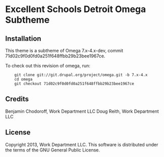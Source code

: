 Excellent Schools Detroit Omega Subtheme
========================================

Installation
------------

This theme is a subtheme of Omega 7.x-4.x-dev, commit 71d02c9f0d0fd0a251f648ffbb29b23bee1967ce.

To check out this revision of omega, run:

        git clone git://git.drupal.org/project/omega.git -b 7.x-4.x
        cd omega
        git checkout 71d02c9f0d0fd0a251f648ffbb29b23bee1967ce

Credits
-------

Benjamin Chodoroff, Work Department LLC
Doug Reith, Work Department LLC

License
-------

Copyright 2013, Work Department LLC. This software is distributed under the terms of the GNU General Public License.
